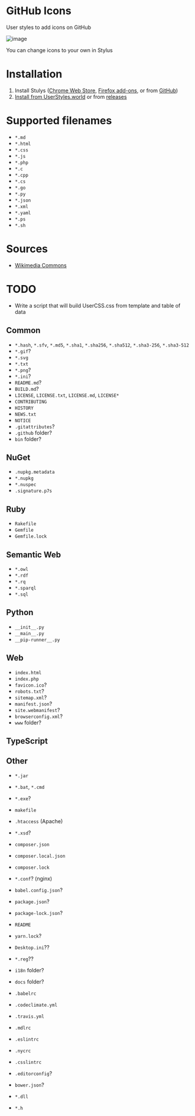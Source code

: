 # GitHub Icons
User styles to add icons on GitHub

![image](https://user-images.githubusercontent.com/61782740/223474923-c2f02664-5b80-486b-93d8-1d7fa07936a9.png)

You can change icons to your own in Stylus

# Installation
1. Install Stulys ([Chrome Web Store](https://chrome.google.com/webstore/detail/stylus/clngdbkpkpeebahjckkjfobafhncgmne), [Firefox add-ons](https://addons.mozilla.org/ru/firefox/addon/styl-us/), or from [GitHub](https://github.com/openstyles/stylus))
2. [Install from UserStyles.world](https://userstyles.world/style/8856/github-icons) or from [releases](https://github.com/the-userr/GitHub-Icons/releases)

# Supported filenames
* `*.md`
* `*.html`
* `*.css`
* `*.js`
* `*.php`
* `*.c`
* `*.cpp`
* `*.cs`
* `*.go`
* `*.py`
* `*.json`
* `*.xml`
* `*.yaml`
* `*.ps`
* `*.sh`

# Sources
* [Wikimedia Commons](https://commons.wikimedia.org/)

# TODO
* Write a script that will build UserCSS.css from template and table of data

## Common
* `*.hash`, `*.sfv`, `*.md5`, `*.sha1`, `*.sha256`, `*.sha512`, `*.sha3-256`, `*.sha3-512`
* `*.gif`?
* `*.svg`
* `*.txt`
* `*.png`?
* `*.ini`?
* `README.md`?
* `BUILD.md`?
* `LICENSE`, `LICENSE.txt`, `LICENSE.md`, `LICENSE*`
* `CONTRIBUTING`
* `HISTORY`
* `NEWS.txt`
* `NOTICE`
* `.gitattributes`?
* `.github` folder?
* `bin` folder?
## NuGet
* `.nupkg.metadata`
* `*.nupkg`
* `*.nuspec`
* `.signature.p7s`
## Ruby
* `Rakefile`
* `Gemfile`
* `Gemfile.lock`
## Semantic Web
* `*.owl`
* `*.rdf`
* `*.rq`
* `*.sparql`
* `*.sql`
## Python
* `__init__.py`
* `__main__.py`
* `__pip-runner__.py`
## Web
* `index.html`
* `index.php`
* `favicon.ico`?
* `robots.txt`?
* `sitemap.xml`?
* `manifest.json`?
* `site.webmanifest`?
* `browserconfig.xml`?
* `www` folder?
## TypeScript
## Other
* `*.jar`
* `*.bat`, `*.cmd`
* `*.exe`?

* `makefile`
* `.htaccess` (Apache)
* `*.xsd`?

* `composer.json`
* `composer.local.json`
* `composer.lock`
* `*.conf`? (nginx)

* `babel.config.json`?
* `package.json`?
* `package-lock.json`?
* `README`
* `yarn.lock`?

* `Desktop.ini`??
* `*.reg`??

* `i18n` folder?

* `docs` folder?

* `.babelrc`
* `.codeclimate.yml`
* `.travis.yml`
* `.mdlrc`
* `.eslintrc`
* `.nycrc`
* `.csslintrc`

* `.editorconfig`?
* `bower.json`?
* `*.dll`
* `*.h`